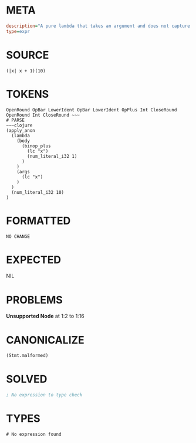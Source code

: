 # META
~~~ini
description="A pure lambda that takes an argument and does not capture from its environment."
type=expr
~~~
# SOURCE
~~~roc
(|x| x + 1)(10)
~~~
# TOKENS
~~~text
OpenRound OpBar LowerIdent OpBar LowerIdent OpPlus Int CloseRound OpenRound Int CloseRound ~~~
# PARSE
~~~clojure
(apply_anon
  (lambda
    (body
      (binop_plus
        (lc "x")
        (num_literal_i32 1)
      )
    )
    (args
      (lc "x")
    )
  )
  (num_literal_i32 10)
)
~~~
# FORMATTED
~~~roc
NO CHANGE
~~~
# EXPECTED
NIL
# PROBLEMS
**Unsupported Node**
at 1:2 to 1:16

# CANONICALIZE
~~~clojure
(Stmt.malformed)
~~~
# SOLVED
~~~clojure
; No expression to type check
~~~
# TYPES
~~~roc
# No expression found
~~~
